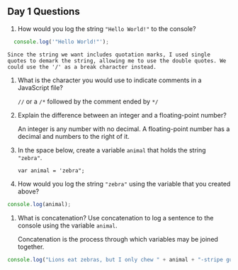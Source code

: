 ## Day 1 Questions

1. How would you log the string `"Hello World!"` to the console?  

``` JavaScript
  console.log('"Hello World!"');
```

    Since the string we want includes quotation marks, I used single quotes to demark the string, allowing me to use the double quotes. We could use the '/' as a break character instead.  

1. What is the character you would use to indicate comments in a JavaScript file?  

    `//` or a `/*` followed by the comment ended by `*/`

1. Explain the difference between an integer and a floating-point number?  

    An integer is any number with no decimal. A floating-point number has a decimal and numbers to the right of it.  

1. In the space below, create a variable `animal` that holds the string `"zebra"`.  

    `var animal = 'zebra";`

1. How would you log the string `"zebra"` using the variable that you created above?  
``` JavaScript
console.log(animal);
```

1. What is concatenation? Use concatenation to log a sentence to the console using the variable `animal`.  

    Concatenation is the process through which variables may be joined together.
``` JavaScript
console.log("Lions eat zebras, but I only chew " + animal + "-stripe gum.");
```
